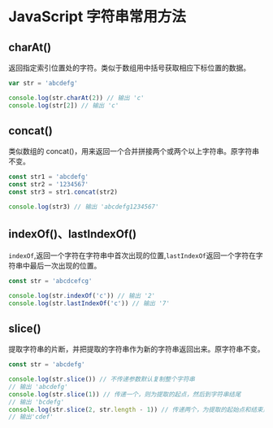 <!--
 * @Description: JavaScript 字符串常用方法
 * @Date: 2022-08-19 15:09:24
-->

# JavaScript 字符串常用方法

## charAt()

返回指定索引位置处的字符。类似于数组用中括号获取相应下标位置的数据。

```javascript
var str = 'abcdefg'

console.log(str.charAt(2)) // 输出 'c'
console.log(str[2]) // 输出 'c'
```

## concat()

类似数组的 concat()，用来返回一个合并拼接两个或两个以上字符串。原字符串不变。

```javascript
const str1 = 'abcdefg'
const str2 = '1234567'
const str3 = str1.concat(str2)

console.log(str3) // 输出 'abcdefg1234567'
```

## indexOf()、lastIndexOf()

`indexOf`,返回一个字符在字符串中首次出现的位置,`lastIndexOf`返回一个字符在字符串中最后一次出现的位置。

```javascript
const str = 'abcdcefcg'

console.log(str.indexOf('c')) // 输出 '2'
console.log(str.lastIndexOf('c')) // 输出 '7'
```

## slice()

提取字符串的片断，并把提取的字符串作为新的字符串返回出来。原字符串不变。

```javascript
const str = 'abcdefg'

console.log(str.slice()) // 不传递参数默认复制整个字符串
// 输出 'abcdefg'
console.log(str.slice(1)) // 传递一个，则为提取的起点，然后到字符串结尾
// 输出 'bcdefg'
console.log(str.slice(2, str.length - 1)) // 传递两个，为提取的起始点和结束点
// 输出'cdef'
```
